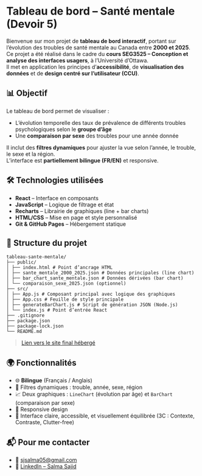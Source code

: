 # Tableau de bord – Santé mentale (Devoir 5)

Bienvenue sur mon projet de **tableau de bord interactif**, portant sur l’évolution des troubles de santé mentale au Canada entre **2000 et 2025**.  
Ce projet a été réalisé dans le cadre du **cours SEG3525 – Conception et analyse des interfaces usagers**, à l’Université d’Ottawa.  
Il met en application les principes d’**accessibilité**, de **visualisation des données** et de **design centré sur l’utilisateur (CCU)**.


## 📊 Objectif

Le tableau de bord permet de visualiser :
- L’évolution temporelle des taux de prévalence de différents troubles psychologiques selon le **groupe d’âge**
- Une **comparaison par sexe** des troubles pour une année donnée

Il inclut des **filtres dynamiques** pour ajuster la vue selon l’année, le trouble, le sexe et la région.  
L’interface est **partiellement bilingue (FR/EN)** et responsive.


## 🛠️ Technologies utilisées

- **React** – Interface en composants
- **JavaScript** – Logique de filtrage et état
- **Recharts** – Librairie de graphiques (line + bar charts)
- **HTML/CSS** – Mise en page et style personnalisé
- **Git & GitHub Pages** – Hébergement statique


## 🔧 Structure du projet

```
tableau-sante-mentale/
├── public/
│ ├── index.html # Point d’ancrage HTML
│ ├── sante_mentale_2000_2025.json # Données principales (line chart)
│ ├── bar_chart_sante_mentale.json # Données dérivées (bar chart)
│ └── comparaison_sexe_2025.json (optionnel)
├── src/
│ ├── App.js # Composant principal avec logique des graphiques
│ ├── App.css # Feuille de style principale
│ ├── generateBarChart.js # Script de génération JSON (Node.js)
│ └── index.js # Point d’entrée React
├── .gitignore
├── package.json
├── package-lock.json
└── README.md
```


> [Lien vers le site final hébergé](https://sjsalma.github.io/tableau-sante-mentale/)

## 🌍 Fonctionnalités

- 🌐 **Bilingue** (Français / Anglais)
- 🧠 Filtres dynamiques : trouble, année, sexe, région
- 📈 Deux graphiques : `LineChart` (évolution par âge) et `BarChart` (comparaison par sexe)
- 📱 Responsive design
- 🎨 Interface claire, accessible, et visuellement équilibrée (3C : Contexte, Contraste, Clutter-free)


## 📬 Pour me contacter

* 📧 [sjsalma05@gmail.com](mailto:sjsalma05@gmail.com)
* 💼 [LinkedIn – Salma Sajid](https://www.linkedin.com/in/salma-sajid/)
